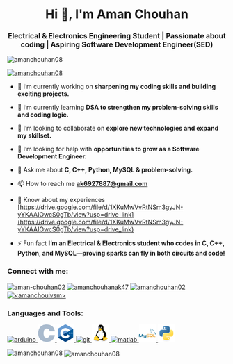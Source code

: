 <h1 align="center">Hi 👋, I'm Aman Chouhan</h1>
<h3 align="center">Electrical & Electronics Engineering Student | Passionate about coding | Aspiring Software Development Engineer(SED)</h3>

<p align="left"> <img src="https://komarev.com/ghpvc/?username=amanchouhan08&label=Profile%20views&color=0e75b6&style=flat" alt="amanchouhan08" /> </p>

<p align="left"> <a href="https://github.com/ryo-ma/github-profile-trophy"><img src="https://github-profile-trophy.vercel.app/?username=amanchouhan08" alt="amanchouhan08" /></a> </p>

- 🔭 I’m currently working on **sharpening my coding skills and building exciting projects.**

- 🌱 I’m currently learning **DSA to strengthen my problem-solving skills and coding logic.**

- 👯 I’m looking to collaborate on **explore new technologies and expand my skillset.**

- 🤝 I’m looking for help with **opportunities to grow as a Software Development Engineer.**

- 💬 Ask me about **C, C++, Python, MySQL & problem-solving.**

- 📫 How to reach me **ak6927887@gmail.com**

- 📄 Know about my experiences [https://drive.google.com/file/d/1XKuMwVvRtNSm3gyJN-yYKAAIOwcS0gTb/view?usp=drive_link](https://drive.google.com/file/d/1XKuMwVvRtNSm3gyJN-yYKAAIOwcS0gTb/view?usp=drive_link)

- ⚡ Fun fact **I’m an Electrical & Electronics student who codes in C, C++, Python, and MySQL—proving sparks can fly in both circuits and code!**

<h3 align="left">Connect with me:</h3>
<p align="left">
<a href="https://linkedin.com/in/aman-chouhan02" target="blank"><img align="center" src="https://raw.githubusercontent.com/rahuldkjain/github-profile-readme-generator/master/src/images/icons/Social/linked-in-alt.svg" alt="aman-chouhan02" height="30" width="40" /></a>
<a href="https://www.hackerrank.com/amanchouhanak47" target="blank"><img align="center" src="https://raw.githubusercontent.com/rahuldkjain/github-profile-readme-generator/master/src/images/icons/Social/hackerrank.svg" alt="amanchouhanak47" height="30" width="40" /></a>
<a href="https://www.leetcode.com/amanchouhan02" target="blank"><img align="center" src="https://raw.githubusercontent.com/rahuldkjain/github-profile-readme-generator/master/src/images/icons/Social/leet-code.svg" alt="amanchouhan02" height="30" width="40" /></a>
<a href="https://auth.geeksforgeeks.org/user/<amanchouivsm>" target="blank"><img align="center" src="https://raw.githubusercontent.com/rahuldkjain/github-profile-readme-generator/master/src/images/icons/Social/geeks-for-geeks.svg" alt="<amanchouivsm>" height="30" width="40" /></a>
</p>

<h3 align="left">Languages and Tools:</h3>
<p align="left"> <a href="https://www.arduino.cc/" target="_blank" rel="noreferrer"> <img src="https://cdn.worldvectorlogo.com/logos/arduino-1.svg" alt="arduino" width="40" height="40"/> </a> <a href="https://www.cprogramming.com/" target="_blank" rel="noreferrer"> <img src="https://raw.githubusercontent.com/devicons/devicon/master/icons/c/c-original.svg" alt="c" width="40" height="40"/> </a> <a href="https://www.w3schools.com/cpp/" target="_blank" rel="noreferrer"> <img src="https://raw.githubusercontent.com/devicons/devicon/master/icons/cplusplus/cplusplus-original.svg" alt="cplusplus" width="40" height="40"/> </a> <a href="https://git-scm.com/" target="_blank" rel="noreferrer"> <img src="https://www.vectorlogo.zone/logos/git-scm/git-scm-icon.svg" alt="git" width="40" height="40"/> </a> <a href="https://www.linux.org/" target="_blank" rel="noreferrer"> <img src="https://raw.githubusercontent.com/devicons/devicon/master/icons/linux/linux-original.svg" alt="linux" width="40" height="40"/> </a> <a href="https://www.mathworks.com/" target="_blank" rel="noreferrer"> <img src="https://upload.wikimedia.org/wikipedia/commons/2/21/Matlab_Logo.png" alt="matlab" width="40" height="40"/> </a> <a href="https://www.mysql.com/" target="_blank" rel="noreferrer"> <img src="https://raw.githubusercontent.com/devicons/devicon/master/icons/mysql/mysql-original-wordmark.svg" alt="mysql" width="40" height="40"/> </a> <a href="https://www.python.org" target="_blank" rel="noreferrer"> <img src="https://raw.githubusercontent.com/devicons/devicon/master/icons/python/python-original.svg" alt="python" width="40" height="40"/> </a> </p>

<p><img align="left" src="https://github-readme-stats.vercel.app/api/top-langs?username=amanchouhan08&show_icons=true&locale=en&layout=compact" alt="amanchouhan08" /></p>

<p>&nbsp;<img align="center" src="https://github-readme-stats.vercel.app/api?username=amanchouhan08&show_icons=true&locale=en" alt="amanchouhan08" /></p>
